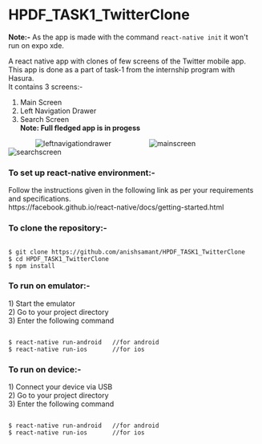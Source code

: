 # HPDF_TASK1_TwitterClone

<b>Note:-</b> As the app is made with the command ``` react-native init ``` it won't run on expo xde.

A react native app with clones of few screens of the Twitter mobile app.<br>
This app is done as a part of task-1 from the internship program with Hasura.<br>
It contains 3 screens:- <br>
1) Main Screen  
2) Left Navigation Drawer
3) Search Screen<br>
<b>Note: Full fledged app is in progess </b>

&emsp; &emsp; &emsp;
![leftnavigationdrawer](https://user-images.githubusercontent.com/21247634/34071010-6b8d8c46-e295-11e7-854d-7a61c6d33c43.png)
&emsp; &emsp; &emsp; &emsp;
![mainscreen](https://user-images.githubusercontent.com/21247634/34071011-6bc99786-e295-11e7-9d59-3deb60f264df.png)
&emsp; &emsp; &emsp; &emsp;
![searchscreen](https://user-images.githubusercontent.com/21247634/34071012-6c00d4bc-e295-11e7-9dee-f876368ed521.png)

<h3>To set up react-native environment:-</h3>
Follow the instructions given in the following link as per your requirements and specifications.<br>
https://facebook.github.io/react-native/docs/getting-started.html

<h3>To clone the repository:-</h3>

 ```
 
 $ git clone https://github.com/anishsamant/HPDF_TASK1_TwitterClone
 $ cd HPDF_TASK1_TwitterClone
 $ npm install
 
 ```
 
<h3> To run on emulator:- </h3>
1) Start the emulator<br>
2) Go to your project directory<br>
3) Enter the following command

 ```
 
 $ react-native run-android   //for android
 $ react-native run-ios       //for ios
 
 ```
 
<h3> To run on device:- </h3>
1) Connect your device via USB<br>
2) Go to your project directory<br>
3) Enter the following command

 ```
 
 $ react-native run-android   //for android
 $ react-native run-ios       //for ios
 
 ```
 
